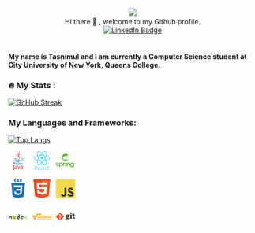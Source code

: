 
<div id="header" align="center">
  <img src="https://media3.giphy.com/media/qgQUggAC3Pfv687qPC/giphy.gif?cid=ecf05e47v82046807maibr8d1ulvc8holp7hu6aytts7y1sr&rid=giphy.gif&ct=g" width="250"/>
  <br>
  Hi there 👋 , welcome to my Github profile.
  <br>
  <a href="https://www.linkedin.com/in/tasnimulc/"><img src="https://img.shields.io/badge/LinkedIn-blue?style=for-the-badge&logo=linkedin&logoColor=white" alt="LinkedIn Badge" /> </a>
  <br>
  <img src="https://komarev.com/ghpvc/?username=tasnimul2&style=flat-square&color=blue" alt=""/>
  
</div>


#### My name is Tasnimul and I am currently a Computer Science student at City University of New York, Queens College. 

### :fire: My Stats :

[![GitHub Streak](http://github-readme-streak-stats.herokuapp.com?user=tasnimul2&theme=github-dark&date_format=M%20j%5B%2C%20Y%5D)](https://git.io/streak-stats)

### My Languages and Frameworks: 
[![Top Langs](https://github-readme-stats.vercel.app/api/top-langs/?username=tasnimul2&layout=compact&theme=vision-friendly-dark)](https://github.com/anuraghazra/github-readme-stats)

<div>
  <img src="https://github.com/devicons/devicon/blob/master/icons/java/java-original-wordmark.svg" title="Java" alt="Java" width="40" height="40"/>&nbsp;
  <img src="https://github.com/devicons/devicon/blob/master/icons/react/react-original-wordmark.svg" title="React" alt="React" width="40" height="40"/>&nbsp;
  <img src="https://github.com/devicons/devicon/blob/master/icons/spring/spring-original-wordmark.svg" title="Spring" alt="Spring" width="40" height="40"/>&nbsp;
  

  <img src="https://github.com/devicons/devicon/blob/master/icons/css3/css3-plain-wordmark.svg"  title="CSS3" alt="CSS" width="40" height="40"/>&nbsp;
  <img src="https://github.com/devicons/devicon/blob/master/icons/html5/html5-original.svg" title="HTML5" alt="HTML" width="40" height="40"/>&nbsp;
  <img src="https://github.com/devicons/devicon/blob/master/icons/javascript/javascript-original.svg" title="JavaScript" alt="JavaScript" width="40" height="40"/>&nbsp;


  <img src="https://github.com/devicons/devicon/blob/master/icons/nodejs/nodejs-original-wordmark.svg" title="NodeJS" alt="NodeJS" width="40" height="40"/>&nbsp;
  <img src="https://github.com/devicons/devicon/blob/master/icons/amazonwebservices/amazonwebservices-plain-wordmark.svg" title="AWS" alt="AWS" width="40" height="40"/>&nbsp;
  <img src="https://github.com/devicons/devicon/blob/master/icons/git/git-original-wordmark.svg" title="Git" alt="Git" width="40" height="40"/>&nbsp;
  
</div>
